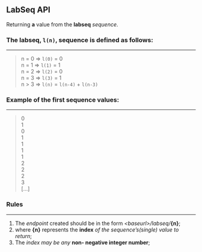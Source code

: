 ## LabSeq API

Returning **a** value from the **labseq**
_sequence_.

### The labseq, `l(n)`, sequence is defined as follows:
---

> n = 0 => `l(0)` = 0\
> n = 1 => `l(1)` = 1\
> n = 2 => `l(2)` = 0\
> n = 3 => `l(3)` = 1\
> n > 3 => `l(n)` = `l(n-4)` + `l(n-3)`

### Example of the first sequence values:
---

>0\
>1\
>0\
>1\
>1\
>1\
>1\
>2\
>2\
>2\
>3\
>[…]

### Rules
---

1. The _endpoint_ created should be in the form _\<baseurl>/labseq/_**{n}**;
2. where **{n}** represents the **index** _of the sequence’s(single) value to return_;
3. The _index may be any_ **non-
negative integer number**;
